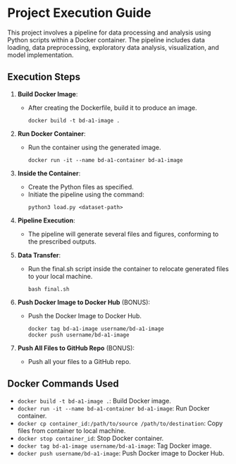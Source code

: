 # Project Execution Guide

This project involves a pipeline for data processing and analysis using Python scripts within a Docker container. The pipeline includes data loading, data preprocessing, exploratory data analysis, visualization, and model implementation.

## Execution Steps

1. **Build Docker Image**: 
   - After creating the Dockerfile, build it to produce an image.
     ```
     docker build -t bd-a1-image .
     ```

2. **Run Docker Container**: 
   - Run the container using the generated image.
     ```
     docker run -it --name bd-a1-container bd-a1-image
     ```

3. **Inside the Container**:
   - Create the Python files as specified.
   - Initiate the pipeline using the command:
     ```
     python3 load.py <dataset-path>
     ```

4. **Pipeline Execution**:
   - The pipeline will generate several files and figures, conforming to the prescribed outputs.

5. **Data Transfer**:
   - Run the final.sh script inside the container to relocate generated files to your local machine.
     ```
     bash final.sh
     ```

6. **Push Docker Image to Docker Hub** (BONUS):
   - Push the Docker Image to Docker Hub.
     ```
     docker tag bd-a1-image username/bd-a1-image
     docker push username/bd-a1-image
     ```

7. **Push All Files to GitHub Repo** (BONUS):
   - Push all your files to a GitHub repo.

## Docker Commands Used

- `docker build -t bd-a1-image .`: Build Docker image.
- `docker run -it --name bd-a1-container bd-a1-image`: Run Docker container.
- `docker cp container_id:/path/to/source /path/to/destination`: Copy files from container to local machine.
- `docker stop container_id`: Stop Docker container.
- `docker tag bd-a1-image username/bd-a1-image`: Tag Docker image.
- `docker push username/bd-a1-image`: Push Docker image to Docker Hub.

